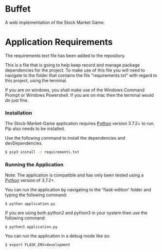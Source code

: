# Buffet

A web implementation of the Stock Market Game.

# Application Requirements

The requirements text file has been added to the repository.

This is a file that is going to help keep record and manage package dependencies for the project.
To make use of this file you will need to navigate to the folder that contains the file "requirements.txt" with regard to this project, using the terminal.

If you are on windows, you shall make use of the Windows Command Prompt or Windows Powershell. If you are on mac then the terminal would do just fine.

### Installation

The Stock-Market-Game application requires [Python](https://www.python.org/) version 3.7.2+ to run. Pip also needs to be installed.

Use the following command to install the dependencies and devDependencies.

```sh
$ pip3 install -r requirements.txt
```


### Running the Application

Note: The application is compatible and has only been tested using a [Python](https://www.python.org/) version of 3.7.2+.

You can run the application by navigating to the 'flask-edition' folder and typing the following command:

```
$ python application.py
```
If you are using both python2 and python3 in your system then use the following command:
```
$ python3 application.py
```
You can run the application in a debug mode like so:
```
$ export FLASK_ENV=development

```

